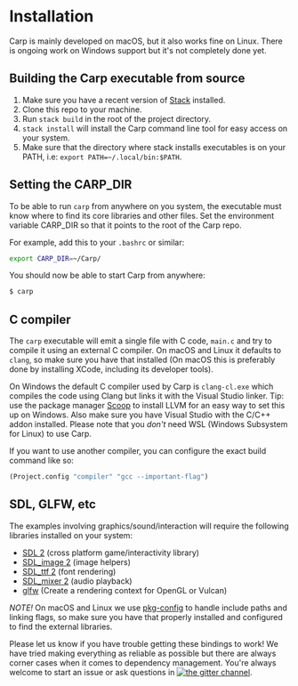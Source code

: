 # Installation

Carp is mainly developed on macOS, but it also works fine on Linux. There is ongoing work on Windows support but it's not completely done yet.

## Building the Carp executable from source

1. Make sure you have a recent version of [Stack](https://docs.haskellstack.org/en/stable/README/) installed.
2. Clone this repo to your machine.
3. Run ```stack build``` in the root of the project directory.
4. ```stack install``` will install the Carp command line tool for easy access on your system.
5. Make sure that the directory where stack installs executables is on your PATH, i.e: ```export PATH=~/.local/bin:$PATH```.

## Setting the CARP_DIR

To be able to run `carp` from anywhere on you system, the executable must know where to find its core libraries and other files.
Set the environment variable CARP_DIR so that it points to the root of the Carp repo.

For example, add this to your `.bashrc` or similar:

```bash
export CARP_DIR=~/Carp/
```

You should now be able to start Carp from anywhere:

```bash
$ carp
```

## C compiler

The `carp` executable will emit a single file with C code, `main.c` and try to compile it using an external C compiler.
On macOS and Linux it defaults to `clang`, so make sure you have that installed (On macOS this is preferably done by installing XCode, including its developer tools).

On Windows the default C compiler used by Carp is `clang-cl.exe` which compiles the code using Clang but links it with the Visual Studio linker. Tip: use the package manager [Scoop](https://scoop.sh/) to install LLVM for an easy way to set this up on Windows. Also make sure you have Visual Studio with the C/C++ addon installed. Please note that you *don't* need WSL (Windows Subsystem for Linux) to use Carp.

If you want to use another compiler, you can configure the exact build command like so:

```clojure
(Project.config "compiler" "gcc --important-flag")
```

## SDL, GLFW, etc

The examples involving graphics/sound/interaction will require the following libraries installed on your system:

* [SDL 2](https://www.libsdl.org/download-2.0.php) (cross platform game/interactivity library)
* [SDL_image 2](https://www.libsdl.org/projects/SDL_image/) (image helpers)
* [SDL_ttf 2](https://www.libsdl.org/projects/SDL_ttf/) (font rendering)
* [SDL_mixer 2](https://www.libsdl.org/projects/SDL_mixer/) (audio playback)
* [glfw](http://www.glfw.org) (Create a rendering context for OpenGL or Vulcan)

*NOTE!* On macOS and Linux we use [pkg-config](https://www.freedesktop.org/wiki/Software/pkg-config/) to handle include paths and linking flags, so make sure you have that properly installed and configured to find the external libraries.

Please let us know if you have trouble getting these bindings to work! We have tried making everything as reliable as possible but there are always corner cases when it comes to dependency management. You're always welcome to start an issue or ask questions in [![the gitter channel](https://badges.gitter.im/eriksvedang/Carp.svg)](https://gitter.im/eriksvedang/Carp).
